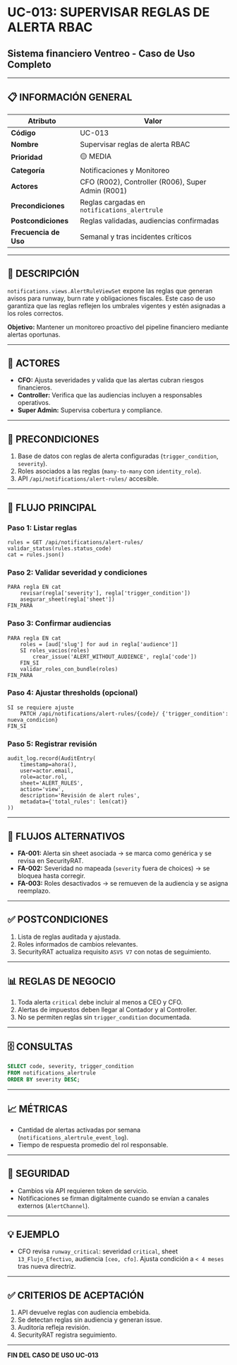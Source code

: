 # UC-013: SUPERVISAR REGLAS DE ALERTA RBAC

## Sistema financiero Ventreo - Caso de Uso Completo

---

## 📋 INFORMACIÓN GENERAL

|Atributo|Valor|
|---|---|
|**Código**|UC-013|
|**Nombre**|Supervisar reglas de alerta RBAC|
|**Prioridad**|🟡 MEDIA|
|**Categoría**|Notificaciones y Monitoreo|
|**Actores**|CFO (R002), Controller (R006), Super Admin (R001)|
|**Precondiciones**|Reglas cargadas en `notifications_alertrule`|
|**Postcondiciones**|Reglas validadas, audiencias confirmadas|
|**Frecuencia de Uso**|Semanal y tras incidentes críticos|

---

## 🎯 DESCRIPCIÓN

`notifications.views.AlertRuleViewSet` expone las reglas que generan avisos para runway, burn rate y obligaciones fiscales. Este caso de uso garantiza que las reglas reflejen los umbrales vigentes y estén asignadas a los roles correctos.

**Objetivo:** Mantener un monitoreo proactivo del pipeline financiero mediante alertas oportunas.

---

## 👥 ACTORES

- **CFO:** Ajusta severidades y valida que las alertas cubran riesgos financieros.
- **Controller:** Verifica que las audiencias incluyen a responsables operativos.
- **Super Admin:** Supervisa cobertura y compliance.

---

## 📝 PRECONDICIONES

1. Base de datos con reglas de alerta configuradas (`trigger_condition`, `severity`).
2. Roles asociados a las reglas (`many-to-many` con `identity_role`).
3. API `/api/notifications/alert-rules/` accesible.

---

## 🔄 FLUJO PRINCIPAL

### Paso 1: Listar reglas

```pseudocode
rules = GET /api/notifications/alert-rules/
validar_status(rules.status_code)
cat = rules.json()
```

### Paso 2: Validar severidad y condiciones

```pseudocode
PARA regla EN cat
    revisar(regla['severity'], regla['trigger_condition'])
    asegurar_sheet(regla['sheet'])
FIN_PARA
```

### Paso 3: Confirmar audiencias

```pseudocode
PARA regla EN cat
    roles = [aud['slug'] for aud in regla['audience']]
    SI roles_vacios(roles)
        crear_issue('ALERT_WITHOUT_AUDIENCE', regla['code'])
    FIN_SI
    validar_roles_con_bundle(roles)
FIN_PARA
```

### Paso 4: Ajustar thresholds (opcional)

```pseudocode
SI se requiere ajuste
    PATCH /api/notifications/alert-rules/{code}/ {'trigger_condition': nueva_condicion}
FIN_SI
```

### Paso 5: Registrar revisión

```pseudocode
audit_log.record(AuditEntry(
    timestamp=ahora(),
    user=actor.email,
    role=actor.rol,
    sheet='ALERT_RULES',
    action='view',
    description='Revisión de alert rules',
    metadata={'total_rules': len(cat)}
))
```

---

## 🔀 FLUJOS ALTERNATIVOS

- **FA-001:** Alerta sin sheet asociada → se marca como genérica y se revisa en SecurityRAT.
- **FA-002:** Severidad no mapeada (`severity` fuera de choices) → se bloquea hasta corregir.
- **FA-003:** Roles desactivados → se remueven de la audiencia y se asigna reemplazo.

---

## ✅ POSTCONDICIONES

1. Lista de reglas auditada y ajustada.
2. Roles informados de cambios relevantes.
3. SecurityRAT actualiza requisito `ASVS V7` con notas de seguimiento.

---

## 📊 REGLAS DE NEGOCIO

1. Toda alerta `critical` debe incluir al menos a CEO y CFO.
2. Alertas de impuestos deben llegar al Contador y al Controller.
3. No se permiten reglas sin `trigger_condition` documentada.

---

## 🗄️ CONSULTAS

```sql
SELECT code, severity, trigger_condition
FROM notifications_alertrule
ORDER BY severity DESC;
```

---

## 📈 MÉTRICAS

- Cantidad de alertas activadas por semana (`notifications_alertrule_event_log`).
- Tiempo de respuesta promedio del rol responsable.

---

## 🔐 SEGURIDAD

- Cambios vía API requieren token de servicio.
- Notificaciones se firman digitalmente cuando se envían a canales externos (`AlertChannel`).

---

## 💡 EJEMPLO

- CFO revisa `runway_critical`: severidad `critical`, sheet `13_Flujo_Efectivo`, audiencia `[ceo, cfo]`. Ajusta condición a `< 4 meses` tras nueva directriz.

---

## ✅ CRITERIOS DE ACEPTACIÓN

1. API devuelve reglas con audiencia embebida.
2. Se detectan reglas sin audiencia y generan issue.
3. Auditoría refleja revisión.
4. SecurityRAT registra seguimiento.

---

**FIN DEL CASO DE USO UC-013**
